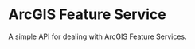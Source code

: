 ArcGIS Feature Service
======================

A simple API for dealing with ArcGIS Feature Services.
